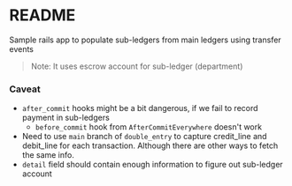 # README

Sample rails app to populate sub-ledgers from main ledgers using transfer events

> Note: It uses escrow account for sub-ledger (department)

### Caveat
- `after_commit` hooks might be a bit dangerous, if we fail to record payment in sub-ledgers
  - `before_commit` hook from `AfterCommitEverywhere` doesn't work
- Need to use `main` branch of `double_entry` to capture credit_line and debit_line for each transaction. Although there are other ways
  to fetch the same info.
- `detail` field should contain enough information to figure out sub-ledger account
